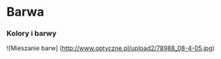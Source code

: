 Barwa
=====

### Kolory i barwy

![Mieszanie barw] (http://www.optyczne.pl/upload2/78988_08-4-05.jpg)
